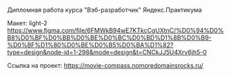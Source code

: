 Дипломная работа курса "Вэб-разработчик" Яндекс.Практикума

Макет: light-2
https://www.figma.com/file/6FMWkB94wE7KTkcCgUXtnC/%D0%94%D0%B8%D0%BF%D0%BB%D0%BE%D0%BC%D0%BD%D1%8B%D0%B9-%D0%BF%D1%80%D0%BE%D0%B5%D0%BA%D1%82?type=design&node-id=1-298&mode=design&t=CNCkJJ5U4Xrv6jh5-0

Ссылка на проект: https://movie-compass.nomoredomainsrocks.ru/

